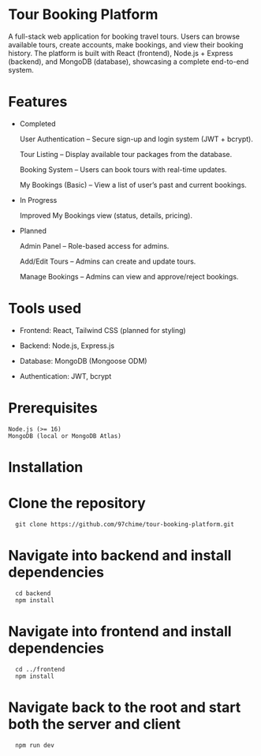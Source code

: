 # Tour Booking Platform

  A full-stack web application for booking travel tours. Users can browse available tours, create accounts, make bookings, and view their booking history. The platform is built with React (frontend), Node.js + Express (backend), and MongoDB (database), showcasing a complete end-to-end system.

# Features

  - Completed

      User Authentication – Secure sign-up and login system (JWT + bcrypt).
  
      Tour Listing – Display available tour packages from the database.
  
      Booking System – Users can book tours with real-time updates.
  
      My Bookings (Basic) – View a list of user’s past and current bookings.

  - In Progress

      Improved My Bookings view (status, details, pricing).

  - Planned

      Admin Panel – Role-based access for admins.
  
      Add/Edit Tours – Admins can create and update tours.
  
      Manage Bookings – Admins can view and approve/reject bookings.

# Tools used

  * Frontend: React, Tailwind CSS (planned for styling)
  
  * Backend: Node.js, Express.js
  
  * Database: MongoDB (Mongoose ODM)
  
  * Authentication: JWT, bcrypt
  
# Prerequisites
    Node.js (>= 16)
    MongoDB (local or MongoDB Atlas)

# Installation

  # Clone the repository
      git clone https://github.com/97chime/tour-booking-platform.git
  
  # Navigate into backend and install dependencies
      cd backend
      npm install
  
  # Navigate into frontend and install dependencies
      cd ../frontend
      npm install
  
  # Navigate back to the root and start both the server and client
      npm run dev
